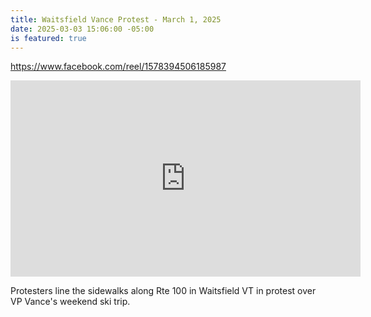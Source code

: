 ```yaml
---
title: Waitsfield Vance Protest - March 1, 2025
date: 2025-03-03 15:06:00 -05:00
is featured: true
---
```


https://www.facebook.com/reel/1578394506185987

<iframe src="https://www.facebook.com/plugins/video.php?height=314&href=https%3A%2F%2Fwww.facebook.com%2FTheValleyReporter%2Fvideos%2F642094485088883%2F&show_text=false&width=560&t=0" width="560" height="314" style="border:none;overflow:hidden" scrolling="no" frameborder="0" allowfullscreen="true" allow="autoplay; clipboard-write; encrypted-media; picture-in-picture; web-share" allowFullScreen="true"></iframe>

Protesters line the sidewalks along Rte 100 in Waitsfield VT in protest over VP Vance's weekend ski trip.  